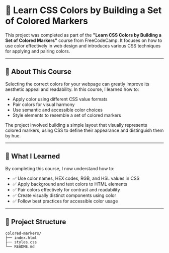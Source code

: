 # 🎨 Learn CSS Colors by Building a Set of Colored Markers

This project was completed as part of the **"Learn CSS Colors by Building a Set of Colored Markers"** course from FreeCodeCamp. It focuses on how to use color effectively in web design and introduces various CSS techniques for applying and pairing colors.

---

## 📖 About This Course

Selecting the correct colors for your webpage can greatly improve its aesthetic appeal and readability. In this course, I learned how to:

- Apply color using different CSS value formats  
- Pair colors for visual harmony  
- Use semantic and accessible color choices  
- Style elements to resemble a set of colored markers

The project involved building a simple layout that visually represents colored markers, using CSS to define their appearance and distinguish them by hue.

---

## 🎯 What I Learned

By completing this course, I now understand how to:

- ✅ Use color names, HEX codes, RGB, and HSL values in CSS  
- ✅ Apply background and text colors to HTML elements  
- ✅ Pair colors effectively for contrast and readability  
- ✅ Create visually distinct components using color  
- ✅ Follow best practices for accessible color usage

---

## 📂 Project Structure

```plaintext
colored-markers/
├── index.html
├── styles.css
└── README.md
